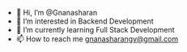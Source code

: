 - 👋 Hi, I’m @Gnanasharan
- 👀 I’m interested in Backend Development 
- 🌱 I’m currently learning  Full Stack Development 
- 📫 How to reach me gnanasharangv@gmail.com

<!---
Gnanasharan/Gnanasharan is a ✨ special ✨ repository because its `README.md` (this file) appears on your GitHub profile.
You can click the Preview link to take a look at your changes.
--->
